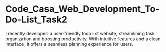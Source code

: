 # Code_Casa_Web_Development_To-Do-List_Task2
 I recently developed a user-friendly todo list website, streamlining task organization and boosting productivity. With intuitive features and a clean interface, it offers a seamless planning experience for users.

